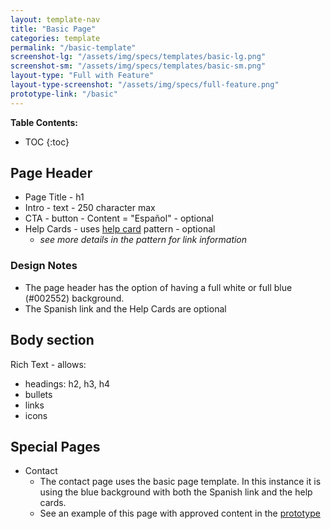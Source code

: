 ```yaml
---
layout: template-nav
title: "Basic Page"
categories: template
permalink: "/basic-template"
screenshot-lg: "/assets/img/specs/templates/basic-lg.png"
screenshot-sm: "/assets/img/specs/templates/basic-sm.png"
layout-type: "Full with Feature"
layout-type-screenshot: "/assets/img/specs/full-feature.png"
prototype-link: "/basic"
---
```


__Table Contents:__
* TOC
{:toc}

## Page Header 
- Page Title - h1
- Intro - text - 250 character max 
- CTA - button - Content = "Español" - optional
- Help Cards - uses [help card](/help-cards) pattern - optional 
    - _see more details in the pattern for link information_

### Design Notes
- The page header has the option of having a full white or full blue (#002552) background.
- The Spanish link and the Help Cards are optional

## Body section
Rich Text - allows:
- headings: h2, h3, h4 
- bullets 
- links
- icons

## Special Pages
- Contact
    - The contact page uses the basic page template. In this instance it is using the blue background with both the Spanish link and the help cards.
    - See an example of this page with approved content in the [prototype](/contact)